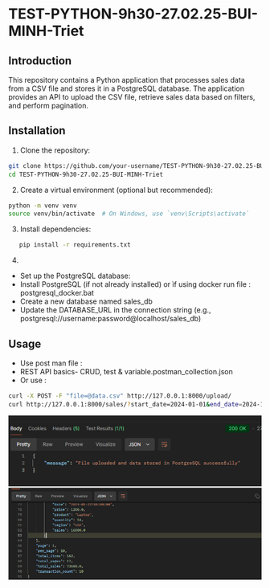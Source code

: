 # TEST-PYTHON-9h30-27.02.25-BUI-MINH-Triet

## Introduction

This repository contains a Python application that processes sales data from a CSV file and stores it in a PostgreSQL
database. The application provides an API to upload the CSV file, retrieve sales data based on filters, and perform
pagination.

## Installation

1. Clone the repository:

```bash
git clone https://github.com/your-username/TEST-PYTHON-9h30-27.02.25-BUI-MINH-Triet.git
cd TEST-PYTHON-9h30-27.02.25-BUI-MINH-Triet
```

2. Create a virtual environment (optional but recommended):

```bash
python -m venv venv
source venv/bin/activate  # On Windows, use `venv\Scripts\activate`
```

3. Install dependencies:
```bash
   pip install -r requirements.txt 
```
4.
- Set up the PostgreSQL database:
- Install PostgreSQL (if not already installed) or ìf using docker run file : postgresql_docker.bat
- Create a new database named sales_db
- Update the DATABASE_URL in the connection string (e.g., postgresql://username:password@localhost/sales_db)

## Usage
- Use post man file : 
- REST API basics- CRUD, test & variable.postman_collection.json
- Or use :
```bash 
curl -X POST -F "file=@data.csv" http://127.0.0.1:8000/upload/ 
curl http://127.0.0.1:8000/sales/?start_date=2024-01-01&end_date=2024-12-31&region=USA
```
![img.png](img.png)
![img_1.png](img_1.png)